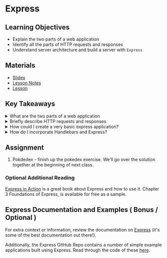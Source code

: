 # Express

## Learning Objectives
- Explain the two parts of a web application
- Identify all the parts of HTTP requests and responses
- Understand server architecture and build a server with `Express`

## Materials
- [Slides](https://ga-students.github.io/JS-DC/10-express/#/)
- [Lesson
Notes](https://github.com/ga-students/JS-DC/tree/master/10-express)
- [Lesson](https://www.youtube.com/watch?v=_7Xgg3XA4nk)

## Key Takeaways
<details>
<summary>What are the two parts of a web application</summary>

The two parts of a web application are:
1. The front-end (a.k.a. the client)
2. The back-end (a.k.a. the server)

</details>

<details>
<summary>Briefly describe HTTP requests and responses</summary>

When you navigate to a url using a browser, the browser sends out an HTTP request to a server. The server processes that request and sends a response.

There are a few types of requests, the two most important are `GET` and `POST`. In a `GET` request, we're asking the server for something; in a `POST` request, we're giving the server something; in all cases, the server sends a response.

Server responses are categorized by response codes. The following table shows each broad category of server responses:

| ---- | ---- |
| 200 | OK - request was successfully processed |
| 300 | Redirect - the url has changed |
| 400 | Bad request - request is forbidden, not found, etc |
| 500 | Server error - error, unavailable, etc |

</details>

<details>
<summary>How could I create a very basic express application?</summary>

1. First I need to set up a new project by running `npm init` in a new directory.
2. Then, I need to install express with `npm install --save express`
3. Once I've done that, I can create a js file like `index.js`
3. Inside of my `index.js` file, I need to require and initialize express:

```
  const express = require('express')
  const app = express()
```

4. Then I need to create a route using `app.get()` or `app.post()`. These two methods take two arguments: a string to match the url against and a callback. The callback in turn takes two arguments: the request (from the browser) and the response (which we'll send, as the server!).

```
  app.get('*', function( request, response ) {
    response.send('hello world')
  })
```

5. Finally, I tell express what port I want to listen for incoming requests on:

```
  app.listen(3000, function() {
    console.log( 'Our first server is listening on port 3000' )
  })
```

</details>

<details>

<summary>How do I incorporate Handlebars and Express?</summary>

1. First, I need to install `express-handlebars` with `npm install --save express-handlebars` and `require` it in my server (`index.js`) with `const hbs = require('express-handlebars')`
2. Then I need to add handlebars as a plugin (or `engine`) using `app.engine('handlebars', hbs({defaultLayout: 'main'}))`
3. Then I need to set the `view engine` for express to be handlebars with `app.set('view engine', 'handlebars')`
4. Next, I need to create a `views` directory with a `layouts` subdirectory. The `layouts` subdirectory should have `main.handlebars` file in it. Then in your `views` directory, you should have a `home.handlebars` file.
5. The `views/layouts/main.handlebars` file will be the layout template (or parent template) for all you other templates. It should therefore contain all your layout html:

```
<!DOCTYPE html>
<html>
<head>
    <meta charset="utf-8">
    <title>Our First Application</title>
</head>
<body>

    {{{body}}}

</body>
</html>
```

6. The `views/home.handlebars` will be the template for our home page

```
<h1>Example App: {{title}}</h1>

<p>
  See my <a href="/projects">Projects</a>
</p>
```

7. Lastly, we need to adapt our route to render our home template, passing in any data it needs:

```
app.get('/', function( request, response ) {
  response.render('home', {'title': 'Test'})
})
```

Now when we go to `http://localhost:3000` we should see our home page rendered!

</details>

## Assignment

1. Pokdedex - finish up the pokedex exercise. We'll go over
the solution together at the beginning of next class.

### Optional Additional Reading
[Express in Action](https://www.manning.com/books/express-in-action) is a great book about Express and how to use it. Chapter 3 Foundations of Express, is available for free as a sample.

## Express Documentation and Examples ( Bonus / Optional )
For extra context or information, review the documentation on [Express](http://expressjs.com/) (it's some of the best documentation out there!).

Additionally, the Express GitHub Repo contains a number of simple example applications built using Express. Read through the code of these [here](https://github.com/expressjs/express/tree/master/examples).
